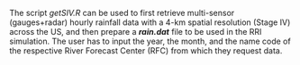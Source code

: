 The script *getSIV.R* can be used to first retrieve multi-sensor (gauges+radar) hourly rainfall data with a 4-km spatial resolution (Stage IV) across the US, and then prepare a ***rain.dat*** file to be used in the RRI simulation. The user has to input the year, the month, and the name code of the respective River Forecast Center (RFC) from which they request data.
